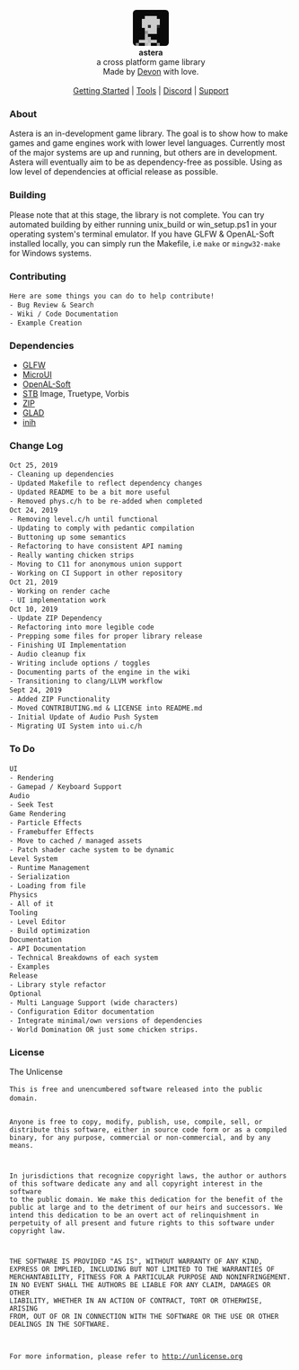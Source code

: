 <div id="header">
    <p align="center">
      <img width="64px" height="64px" style="border-radius: 6px;" src="res/tex/icon.png"><br>
      <b>astera</b><br>
	  <span font-size="16px">a cross platform game library</span><br>
      <span font-size="12px">Made by <a href="http://tek256.com">Devon</a> with love.</span><br><br>
      <span><a href="https://github.com/tek256/astera/wiki/Getting-Started/">Getting Started</a> | <a href="https://github.com/tek256/astera/tree/master/tool">Tools</a> | <a href="https://discordapp.com/invite/63GvpMh">Discord</a> | <a href="https://github.com/sponsors/tek256">Support</a></span>
    </p>
</div>
<div id="about">
	<h3>About</h3>
	<p>Astera is an in-development game library. The goal is to show how to make games and game engines work with lower level languages. Currently most of the major systems are up and running, but others are in development. Astera will eventually aim to be as dependency-free as possible. Using as low level of dependencies at official release as possible.  
	</p>
</div>
<div id="building">
<h3>Building</h3>
<p>Please note that at this stage, the library is not complete. You can try automated building by either running unix_build or win_setup.ps1 in your operating system's terminal emulator. If you have GLFW & OpenAL-Soft installed locally, you can simply run the Makefile, i.e <code>make</code> or <code>mingw32-make</code> for Windows systems.
</div>
<div id="contributing">
	<h3>Contributing</h3>
	<pre><code>Here are some things you can do to help contribute!
- Bug Review & Search
- Wiki / Code Documentation
- Example Creation</code></pre> 
</div>
<div id="dependencies">
<h3>Dependencies</h3>
<ul>
<li><a href="https://github.com/glfw/glfw">GLFW</a></li>
<li><a href="https://github.com/rxi/microui">MicroUI</a></li>
<li><a href="https://github.com/kcat/openal-soft">OpenAL-Soft</a></li>
<li><a href="https://github.com/nothings/stb/">STB</a> Image, Truetype, Vorbis</li>
<li><a href="https://github.com/kuba--/zip">ZIP</a></li>
<li><a href="https://github.com/Dav1dde/glad">GLAD</a></li>
<li><a href="https://github.com/benhoyt/inih">inih</a></li>
</ul>
</div>
<div id="changelog">
<h3>Change Log</h3>
<pre><code>Oct 25, 2019
- Cleaning up dependencies
- Updated Makefile to reflect dependency changes
- Updated README to be a bit more useful
- Removed phys.c/h to be re-added when completed
Oct 24, 2019
- Removing level.c/h until functional
- Updating to comply with pedantic compilation
- Buttoning up some semantics
- Refactoring to have consistent API naming
- Really wanting chicken strips
- Moving to C11 for anonymous union support
- Working on CI Support in other repository
Oct 21, 2019
- Working on render cache
- UI implementation work
Oct 10, 2019
- Update ZIP Dependency
- Refactoring into more legible code
- Prepping some files for proper library release
- Finishing UI Implementation
- Audio cleanup fix
- Writing include options / toggles
- Documenting parts of the engine in the wiki
- Transitioning to clang/LLVM workflow
Sept 24, 2019
- Added ZIP Functionality
- Moved CONTRIBUTING.md & LICENSE into README.md
- Initial Update of Audio Push System
- Migrating UI System into ui.c/h
</code></pre>
</div>
<div id="todo">
<h3>To Do</h3>
<pre><code>UI
- Rendering
- Gamepad / Keyboard Support
Audio  
- Seek Test
Game Rendering
- Particle Effects
- Framebuffer Effects
- Move to cached / managed assets
- Patch shader cache system to be dynamic
Level System
- Runtime Management
- Serialization 
- Loading from file
Physics
- All of it
Tooling
- Level Editor
- Build optimization
Documentation
- API Documentation
- Technical Breakdowns of each system
- Examples
Release 
- Library style refactor
Optional
- Multi Language Support (wide characters)
- Configuration Editor documentation
- Integrate minimal/own versions of dependencies
- World Domination OR just some chicken strips.
</code></pre>
</div>
<div id="license">
	<h3>License</h3>
	<p>The Unlicense</p>
<pre><code>This is free and unencumbered software released into the public domain.

Anyone is free to copy, modify, publish, use, compile, sell, or
distribute this software, either in source code form or as a compiled
binary, for any purpose, commercial or non-commercial, and by any
means.

In jurisdictions that recognize copyright laws, the author or authors
of this software dedicate any and all copyright interest in the
software to the public domain. We make this dedication for the benefit
of the public at large and to the detriment of our heirs and
successors. We intend this dedication to be an overt act of
relinquishment in perpetuity of all present and future rights to this
software under copyright law.

THE SOFTWARE IS PROVIDED "AS IS", WITHOUT WARRANTY OF ANY KIND,
EXPRESS OR IMPLIED, INCLUDING BUT NOT LIMITED TO THE WARRANTIES OF
MERCHANTABILITY, FITNESS FOR A PARTICULAR PURPOSE AND NONINFRINGEMENT.
IN NO EVENT SHALL THE AUTHORS BE LIABLE FOR ANY CLAIM, DAMAGES OR
OTHER LIABILITY, WHETHER IN AN ACTION OF CONTRACT, TORT OR OTHERWISE,
ARISING FROM, OUT OF OR IN CONNECTION WITH THE SOFTWARE OR THE USE OR
OTHER DEALINGS IN THE SOFTWARE.

For more information, please refer to <http://unlicense.org></code></pre></div>
